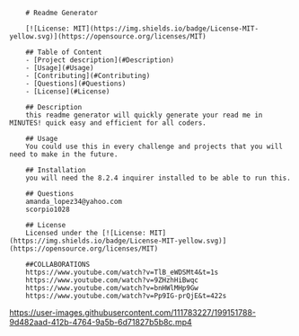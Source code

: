 
        # Readme Generator
        
        [![License: MIT](https://img.shields.io/badge/License-MIT-yellow.svg)](https://opensource.org/licenses/MIT)

        ## Table of Content
        - [Project description](#Description)
        - [Usage](#Usage)
        - [Contributing](#Contributing)
        - [Questions](#Questions)
        - [License](#License)

        ## Description
        this readme generator will quickly generate your read me in MINUTES! quick easy and efficient for all coders.

        ## Usage 
        You could use this in every challenge and projects that you will need to make in the future.

        ## Installation
        you will need the 8.2.4 inquirer installed to be able to run this.

        ## Questions 
        amanda_lopez34@yahoo.com
        scorpio1028

        ## License
        Licensed under the [![License: MIT](https://img.shields.io/badge/License-MIT-yellow.svg)](https://opensource.org/licenses/MIT)
        
        ##COLLABORATIONS 
        https://www.youtube.com/watch?v=TlB_eWDSMt4&t=1s
        https://www.youtube.com/watch?v=9ZHzhHiBwqc
        https://www.youtube.com/watch?v=bnHWlMHp9Gw
        https://www.youtube.com/watch?v=Pp9IG-prQjE&t=422s
        
        

https://user-images.githubusercontent.com/111783227/199151788-9d482aad-412b-4764-9a5b-6d71827b5b8c.mp4


        
